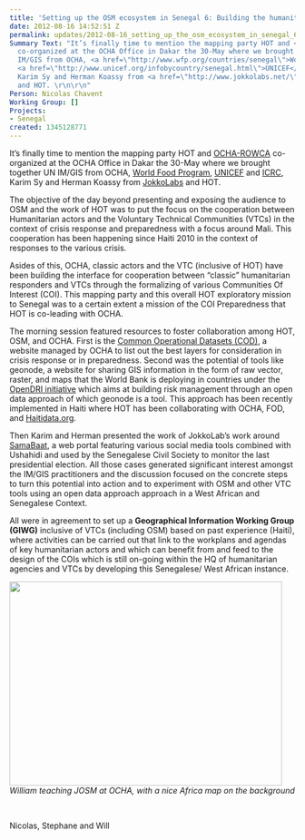 ```yaml
---
title: 'Setting up the OSM ecosystem in Senegal 6: Building the humanitarian component'
date: 2012-08-16 14:52:51 Z
permalink: updates/2012-08-16_setting_up_the_osm_ecosystem_in_senegal_6_building_the_humanitarian_component
Summary Text: "It’s finally time to mention the mapping party HOT and <a href=\"http://ochaonline.un.org/Default.aspx?alias=ochaonline.un.org/rowca\">OCHA-ROWCA</a>
  co-organized at the OCHA Office in Dakar the 30-May where we brought together UN
  IM/GIS from OCHA, <a href=\"http://www.wfp.org/countries/senegal\">World Food Program</a>,
  <a href=\"http://www.unicef.org/infobycountry/senegal.html\">UNICEF</a> and <a href=\"http://www.icrc.org/eng/where-we-work/africa/senegal/index.jsp\">ICRC</a>,
  Karim Sy and Herman Koassy from <a href=\"http://www.jokkolabs.net/\">JokkoLabs</a>
  and HOT. \r\n\r\n"
Person: Nicolas Chavent
Working Group: []
Projects:
- Senegal
created: 1345128771
---
```


<p>It’s finally time to mention the mapping party HOT and <a href="http://ochaonline.un.org/Default.aspx?alias=ochaonline.un.org/rowca">OCHA-ROWCA</a> co-organized at the OCHA Office in Dakar the 30-May where we brought together UN IM/GIS from OCHA, <a href="http://www.wfp.org/countries/senegal">World Food Program</a>, <a href="http://www.unicef.org/infobycountry/senegal.html">UNICEF</a> and <a href="http://www.icrc.org/eng/where-we-work/africa/senegal/index.jsp">ICRC</a>, Karim Sy and Herman Koassy from <a href="http://www.jokkolabs.net/">JokkoLabs</a> and HOT.</p><p>The objective of the day beyond presenting and exposing the audience to OSM and the work of HOT was to put the focus on the cooperation between Humanitarian actors and the Voluntary Technical Communities (VTCs) in the context of crisis response and preparedness with a focus around Mali. This cooperation has been happening since Haiti 2010 in the context of responses to the various crisis.</p><p>Asides of this, OCHA, classic actors and the VTC (inclusive of HOT) have been building the interface for cooperation between “classic” humanitarian responders and VTCs through the formalizing of various Communities Of Interest (COI). This mapping party and this overall HOT exploratory mission to Senegal was to a certain extent a mission of the COI Preparedness that HOT is co-leading with OCHA.</p><p>The morning session featured resources to foster collaboration among HOT, OSM, and OCHA. First is the <a href="http://cod.humanitarianresponse.info/country-region/senegal">Common Operational Datasets (COD)</a>, a website managed by OCHA to list out the best layers for consideration in crisis response or in preparedness. Second was the potential of tools like geonode, a website for sharing GIS information in the form of raw vector, raster, and maps that the World Bank is deploying in countries under the <a href="http://www.gfdrr.org/gfdrr/opendri/">OpenDRI initiative</a> which aims at building risk management through an open data approach of which geonode is a tool. This approach has been recently implemented in Haiti where HOT has been collaborating with OCHA, FOD, and <a href="http://haitidata.org/">Haitidata.org</a>.</p><p>Then Karim and Herman presented the work of JokkoLab’s work around <a href="http://samabaat.com/">SamaBaat</a>, a web portal featuring various social media tools combined with Ushahidi and used by the Senegalese Civil Society to monitor the last presidential election. All those cases generated significant interest amongst the IM/GIS practitioners and the discussion focused on the concrete steps to turn this potential into action and to experiment with OSM and other VTC tools using an open data approach approach in a West African and Senegalese Context.</p><p>All were in agreement to set up a <strong>Geographical Information Working Group (GIWG)</strong> inclusive of VTCs (including OSM) based on past experience (Haiti), where activities can be carried out that link to the workplans and agendas of key humanitarian actors and which can benefit from and feed to the design of the COIs which is still on-going within the HQ of humanitarian agencies and VTCs by developing this Senegalese/ West African instance.</p><p><img class="image-large" src="/sites/default/files/styles/large/public/image008_0_0.jpg?itok=bNEiIAZA" alt="" width="480" height="360"><br><em>William teaching JOSM at OCHA, with a nice Africa map on the background</em></p><p>&nbsp;</p><p>Nicolas, Stephane and Will</p>
